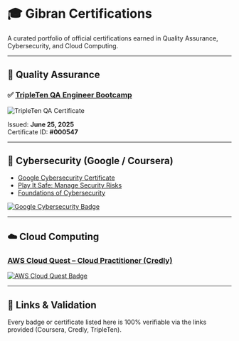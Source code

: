 # 🎓 Gibran Certifications

A curated portfolio of official certifications earned in Quality Assurance, Cybersecurity, and Cloud Computing.

---

## 🧪 Quality Assurance

### ✅ [TripleTen QA Engineer Bootcamp](https://postimg.cc/t1bSB3Qn)

![TripleTen QA Certificate](./certificates/tripleten_qa_certificate.png)

Issued: **June 25, 2025**  
Certificate ID: **#000547**

---

## 🔐 Cybersecurity (Google / Coursera)

- [Google Cybersecurity Certificate](https://coursera.org/share/73973086a7b5a7f5f009edaf738bd6ca)  
- [Play It Safe: Manage Security Risks](https://coursera.org/share/76784d74c9f1713aff92d259ba5c3040)  
- [Foundations of Cybersecurity](https://coursera.org/share/5da7c19e0d3359167248888ff3a17c5a)

[![Google Cybersecurity Badge](./certificates/google_cybersecurity_badge.png)](https://i.ibb.co/YcMZ9zK/google-cybersecurity-badge.png
)

---

## ☁️ Cloud Computing

### [AWS Cloud Quest – Cloud Practitioner (Credly)](https://www.credly.com/badges/682aa3cf-f517-4a91-b958-123a99f1bfbe)

[![AWS Cloud Quest Badge](./certificates/aws_cloud_quest_badge.png)](https://i.ibb.co/vc0Sy3r/aws-cloud-quest-badge.png
)

---

## 🔗 Links & Validation

Every badge or certificate listed here is 100% verifiable via the links provided (Coursera, Credly, TripleTen).
